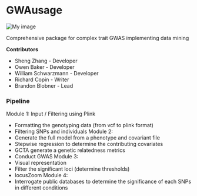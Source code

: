 # GWAusage


![My image](https://github.com/NCBI-Codeathons/ID-GWAS/blob/master/logo.png)

Comprehensive package for complex trait GWAS implementing data mining

**Contributors**

 * Sheng Zhang - Developer
 * Owen Baker - Developer
 * William Schwarzmann - Developer
 * Richard Copin - Writer
 * Brandon Blobner - Lead


### Pipeline
Module 1: Input / Filtering using Plink
* Formatting the genotyping data (from vcf to plink format)
* Filtering SNPs and individuals
Module 2: 
* Generate the full model from a phenotype and covariant file
* Stepwise regression to determine the contributing covariates 
* GCTA generate a genetic relatedness metrics
* Conduct GWAS
Module 3:
* Visual representation
* Filter the significant loci (determine thresholds)
* locusZoom
Module 4: 
* Interrogate public databases to determine the significance of each SNPs in different conditions
